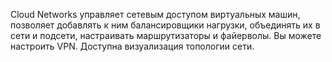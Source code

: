 Cloud Networks управляет сетевым доступом виртуальных машин, позволяет добавлять к ним балансировщики нагрузки, объединять их в сети и подсети, настраивать маршрутизаторы и файерволы. Вы можете настроить VPN. Доступна визуализация топологии сети.
